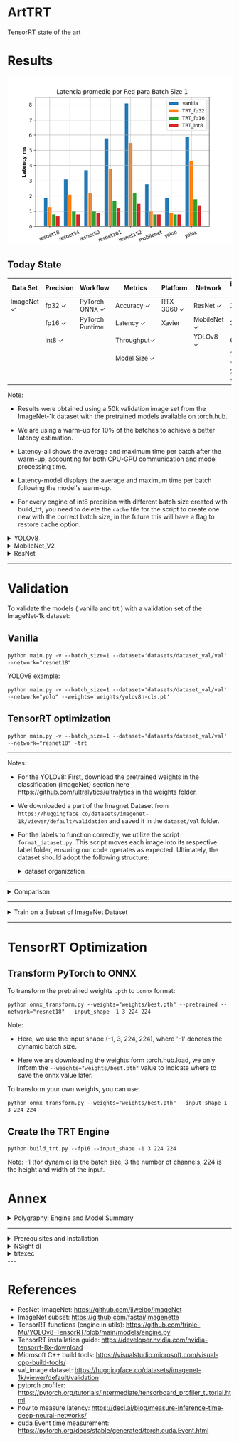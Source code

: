 # ArtTRT
TensorRT state of the art

# Results

![Device part.](/outputs/img_readme/inference_time_bar_all.png)

## Today State

| Data Set           | Precision    | Workflow             | Metrics            | Platform          | Network           | Batch Size |
|--------------------|--------------|----------------------|--------------------|-------------------|-------------------|------------|
| ImageNet &#x2713;  | fp32 &#x2713;| PyTorch-ONNX &#x2713;| Accuracy &#x2713;  | RTX 3060 &#x2713; | ResNet &#x2713;   | 1 &#x2713; |
|                    | fp16 &#x2713;| PyTorch Runtime      | Latency  &#x2713;  | Xavier            | MobileNet &#x2713;|32  &#x2713;|
|                    | int8 &#x2713;|                      | Throughput&#x2713; |                   | YOLOv8 &#x2713;   | 64 &#x2713;|
|                    |              |                      | Model Size &#x2713;|                   |                   |128 &#x2713;|
|                    |              |                      |                    |                   |                   |256 &#x2713;|

Note: 

* Results were obtained using a 50k validation image set from the ImageNet-1k dataset with the pretrained models available on torch.hub.

* We are using a warm-up for 10% of the batches to achieve a better latency estimation.

* Latency-all shows the average and maximum time per batch after the warm-up, accounting for both CPU-GPU communication and model processing time.

* Latency-model displays the average and maximum time per batch following the model's warm-up.

* For every engine of int8 precision with different batch size created with build_trt, you need to delete the `cache` file for the script to create one new with the correct batch size, in the future this will have a flag to restore cache option.

<details><summary> YOLOv8 </summary>

### Reference results
Results from the ultralyric github page https://github.com/ultralytics/ultralytics

| Model                                                                                        | size<br><sup>(pixels) | acc<br><sup>top1 | acc<br><sup>top5 | Speed<br><sup>CPU ONNX<br>(ms) | Speed<br><sup>A100 TensorRT<br>(ms) | params<br><sup>(M) | FLOPs<br><sup>(B) at 640 |
| -------------------------------------------------------------------------------------------- | --------------------- | ---------------- | ---------------- | ------------------------------ | ----------------------------------- | ------------------ | ------------------------ |
| [YOLOv8n-cls](https://github.com/ultralytics/assets/releases/download/v0.0.0/yolov8n-cls.pt) | 224                   | 66.6             | 87.0             | 12.9                           | 0.31                                | 2.7                | 4.3                      |
| [YOLOv8s-cls](https://github.com/ultralytics/assets/releases/download/v0.0.0/yolov8s-cls.pt) | 224                   | 72.3             | 91.1             | 23.4                           | 0.35                                | 6.4                | 13.5                     |
| [YOLOv8m-cls](https://github.com/ultralytics/assets/releases/download/v0.0.0/yolov8m-cls.pt) | 224                   | 76.4             | 93.2             | 85.4                           | 0.62                                | 17.0               | 42.7                     |
| [YOLOv8l-cls](https://github.com/ultralytics/assets/releases/download/v0.0.0/yolov8l-cls.pt) | 224                   | 78.0             | 94.1             | 163.0                          | 0.87                                | 37.5               | 99.7                     |
| [YOLOv8x-cls](https://github.com/ultralytics/assets/releases/download/v0.0.0/yolov8x-cls.pt) | 224                   | 78.4             | 94.3             | 232.0                          | 1.01                                | 57.4               | 154.8                    |

<details><summary> YOLOv8n-cls </summary>

### Batch Size 1

|  Model          |Latency-all (ms)|Latency-model (ms)|size (MB)  | accuracy (Prec@1) (%)|accuracy (Prec@5) (%)|
|-----------------|----------------|------------------|-----------|----------------------|---------------------|
| Vanilla         |   1.9 / 10.2   |  1.5 / 9.7       | 5.3       | 65.96                | 86.55               |
| TRT fp32        |     0.9 / 2.6  |  0.5 / 1.7       | 12.8      | 65.96                | 86.56               |
| TRT fp16        |    0.8 / 5.3   |  0.4 / 4.8       |   6.2     | 65.96                | 86.55               |
| TRT int8        |    0.8 / 3.3   |  0.3 / 2.7       | 5.3       | 63.38                | 84.63               |

</details>


<details><summary> YOLOv8x-cls </summary>

### Batch Size 1

|  Model          |Latency-all (ms)|Latency-model (ms)|size (MB)  | accuracy (Prec@1) (%)|accuracy (Prec@5) (%)|
|-----------------|----------------|------------------|-----------|----------------------|---------------------|
| Vanilla         |   5.9 / 13.4   |  5.5 / 12.1      | 109.7     | 78.66                | 94.29               |
| TRT fp32        |    4.3 / 9.2   |  3.9 / 7.0       | 264.0     | 78.65                | 94.28               |
| TRT fp16        |   1.8 / 3.8    |  1.3 / 2.6       | 111.7     | 78.66                | 94.29               |
| TRT int8        |     1.4 / 4.7  |  1.0 / 4.2       | 59.6      | 77.38                | 93.70               |

</details>

</details>

<details><summary> MobileNet_V2 </summary>

### Batch Size 1

|  Model          |Latency-all (ms)|Latency-model (ms)|size (MB)  | accuracy (Prec@1) (%)|accuracy (Prec@5) (%)|
|-----------------|----------------|------------------|-----------|----------------------|---------------------|
| Vanilla         |   2.8 / 11.5   |   2.3 / 11.0     | 13.6      | 72.02                | 90.63               |
| TRT fp32        |    1.0 / 2.5   |  0.5 / 1.6       | 14.1      | 72.02                | 90.62               |
| TRT fp16        |    0.8 / 4.1   |  0.4 / 3.6       | 8.5       | 71.99                | 90.62               |
| TRT int8        |    0.8 / 2.2   |  0.4 / 1.7       | 5.9       | 71.44                | 90.38               |

</details>

<details><summary>  ResNet </summary>

<details><summary> ResNet18 </summary>

![Device part.](/outputs/img_readme/inference_throughput_vs_batch_size_resnet18.png)

### Batch Size 1

|  Model          |Latency-all (ms)|Latency-model (ms)|size (MB)  | accuracy (Prec@1) (%)|accuracy (Prec@5) (%)|
|-----------------|----------------|------------------|-----------|----------------------|---------------------|
| Vanilla         |     1.9 / 11.8 |  1.5 / 10.4      | 44.7      | 69.76                | 89.08               |
| TRT fp32        |     1.3 / 4.7  |  0.9 / 4.2       | 67.9      | 69.76                | 89.08               |
| TRT fp16        |  0.8 / 27.9    |  0.4 / 27.5      | 25.0      | 69.77                | 89.09               |
| TRT int8        |   0.7 / 9.4    |  0.3 / 8.8       | 13.3      | 69.56                | 88.91               |

### Batch Size 32

|  Model          |Latency-all (ms)|Latency-model (ms)|size (MB)  | accuracy (Prec@1) (%)|accuracy (Prec@5) (%)|
|-----------------|----------------|------------------|-----------|----------------------|---------------------|
| Vanilla         | 26.0 / 38.0    | 19.3 / 26.1      | 44.7      | 69.77                | 89.09               |
| TRT fp32        | 19.1 / 55.0    | 12.4 / 46.6      | 46.1      | 69.76                | 89.09               |
| TRT fp16        | 10.7 / 13.7    |  4.1 / 5.1       | 23.8      | 69.78                | 89.07               |
| TRT int8        |  8.3 / 10.1    |  1.8 / 2.5       | 12.5      | 69.51                | 88.98               |

### Batch Size 64

|  Model          |Latency-all (ms)|Latency-model (ms)|size (MB)  | accuracy (Prec@1) (%)|accuracy (Prec@5) (%)|
|-----------------|----------------|------------------|-----------|----------------------|---------------------|
| Vanilla         | 48.1 / 52.5    | 35.3 / 40.0      | 44.7      | 69.77                | 89.08               |
| TRT fp32        | 34.8 / 42.1    | 22.0 / 29.5      | 46.1      | 69.76                | 89.09               |
| TRT fp16        | 20.3 / 22.7    |  7.6 / 9.5       | 23.8      | 69.78                | 89.07               |
| TT int8         | 15.8 / 20.0    |  3.2 / 4.5       | 12.4      | 69.60                | 88.99               |

### Batch Size 128

|  Model          |Latency-all (ms)|Latency-model (ms)|size (MB)  | accuracy (Prec@1) (%)|accuracy (Prec@5) (%)|
|-----------------|----------------|------------------|-----------|----------------------|---------------------|
| Vanilla         | 89.2 / 94.0    | 64.5 / 69.7      | 44.7      | 69.80                | 89.10               |
| TRT fp32        | 66.9 / 70.5    | 41.9 / 43.9      | 46.1      | 69.79                | 89.11               |
| TRT fp16        | 38.3 / 40.9    | 13.6 / 15.6      | 23.8      | 69.81                | 89.09               |
| TRT int8        | 30.3 / 32.1    |  5.8 / 6.2       | 12.4      | 69.56                | 89.04               |

### Batch Size 256

|  Model          |Latency-all (ms)|Latency-model (ms)|size (MB)  | accuracy (Prec@1) (%)|accuracy (Prec@5) (%)|
|-----------------|----------------|------------------|-----------|----------------------|---------------------|
| Vanilla         | 177.5 / 181.6  | 128.5 / 133.0    | 44.7      | 69.80                | 89.10               |
| TRT fp32        | 133.2 / 135.7  | 84.3 / 86.1      | 46.1      | 69.79                | 89.11               |
| TRT fp16        | 75.7 / 79.0    | 26.0 / 27.5      | 23.8      | 69.81                | 89.09               |

</details>

<details><summary> ResNet34 </summary>

### Batch Size 1

|  Model          |Latency-all (ms)|Latency-model (ms)|size (MB)  | accuracy (Prec@1) (%)|accuracy (Prec@5) (%)|
|-----------------|----------------|------------------|-----------|----------------------|---------------------|
| Vanilla         |    3.1 / 7.2   |  2.1 / 6.3       |87.3       |73.29                 |91.52                |
| TRT fp32        |    2.1 / 7.5   |  1.7 / 3.5       |134.5      |73.29                 |91.52                |
| TRT fp16        |    1.0 / 3.9   |  0.6 / 3.3       |46.5       |73.30                 |91.54                |
| TRT int8        |    0.8 / 6.6   |  0.4 / 6.0       |24.4       |73.23                 |91.40                |

</details>

<details><summary> ResNet50 </summary>

![Device part.](/outputs/img_readme/inference_throughput_vs_batch_size_resnet50.png)

### Batch Size 1

|  Model          |Latency-all (ms)|Latency-model (ms)|size (MB)  | accuracy (Prec@1) (%)|accuracy (Prec@5) (%)|
|-----------------|----------------|------------------|-----------|----------------------|---------------------|
| Vanilla         |   3.7 / 16.7   |  2.8 / 16.3      |102.5      |80.34                 |95.12                |
| TRT fp32        |   2.2 / 4.2    |  1.9 / 3.8       |113.2      |80.34                 |95.13                |
| TRT fp16        |   1.0 / 1.1    |  0.8 / 3.1       |53.2       |80.34                 |95.13                |
| TRT int8        |  0.9 / 2.3     |  0.5 / 1.8       |29.3       |78.57                 |94.94                |

### Batch Size 32

|  Model          |Latency-all (ms)|Latency-model (ms)|size (MB)  | accuracy (Prec@1) (%)|accuracy (Prec@5) (%)|
|-----------------|----------------|------------------|-----------|----------------------|---------------------|
| Vanilla         | 62.1 / 83.2    | 55.7 / 76.6      | 97.8      | 80.35                | 95.13               |
| TRT fp32        | 34.3 / 44.1    | 27.7 / 36.3      | 99.7      | 80.35                | 95.13               |
| TRT fp16        | 17.2 / 29.1    | 10.4 / 14.3      | 51.0      | 80.38                | 95.14               |
| TRT int8        | 11.6 / 15.4    |  4.8 / 7.0       | 27.1      | 78.58                | 94.96               |

### Batch Size 64

|  Model          |Latency-all (ms)|Latency-model (ms)|size (MB)  | accuracy (Prec@1) (%)|accuracy (Prec@5) (%)|
|-----------------|----------------|------------------|-----------|----------------------|---------------------|
| Vanilla         | 123.7 / 164.0  | 110.8 / 150.1    | 97.8      | 80.35                | 95.13               |
| TRT fp32        | 67.0 / 81.0    | 54.1 / 66.0      | 99.7      | 80.35                | 95.13               |
| TRT fp16        | 32.5 / 43.7    | 19.4 / 25.8      | 51.0      | 80.38                | 95.14               |
| TRT int8        | 21.4 / 33.8    |  8.6 / 12.2      | 27.1      | 78.61                | 94.98               |

### Batch Size 128

|  Model          |Latency-all (ms)|Latency-model (ms)|size (MB)  | accuracy (Prec@1) (%)|accuracy (Prec@5) (%)|
|-----------------|----------------|------------------|-----------|----------------------|---------------------|
| Vanilla         | 240.4 / 313.7  | 215.7 / 288.9    | 97.8      | 80.39                | 95.13               |
| TRT fp32        | 123.9 / 158.9  | 99.1 / 132.0     | 99.7      | 80.39                | 95.13               |
| TRT fp16        | 61.7 / 81.5    | 36.1 / 49.3      | 51.0      | 80.42                | 95.14               |

### Batch Size 256

|  Model          |Latency-all (ms)|Latency-model (ms)|size (MB)  | accuracy (Prec@1) (%)|accuracy (Prec@5) (%)|
|-----------------|----------------|------------------|-----------|----------------------|---------------------|
| Vanilla         | 475.9 / 558.8  | 426.3 / 508.3    | 97.8      | 80.39                | 95.13               |
| TRT fp32        | 250.4 / 269.7  | 199.9 / 218.3    | 99.7      | 80.39                | 95.13               |
| TRT fp32        | 120.5 / 135.4  | 70.8 / 83.4      | 51.0      | 80.42                | 95.14               |


</details>

<details><summary> ResNet101 </summary> 

### Batch Size 1

|  Model          |Latency-all (ms)|Latency-model (ms)|size (MB)  | accuracy (Prec@1) (%)|accuracy (Prec@5) (%)|
|-----------------|----------------|------------------|-----------|----------------------|---------------------|
| Vanilla         |   5.8 / 15.2   |  4.3 / 14.3      |178.8      |81.67                 |95.65                |
| TRT fp32        |   3.8 / 8.8    |  3.5 / 8.4       |220.5      |81.67                 |95.66                |
| TRT fp16        |   1.7 / 7.1    |  1.3 / 3.1       |91.1       |81.65                 |95.66                |
| TRT int8        |   1.2 / 8.6    |  0.9 / 7.8       |49.0       |79.89                 |95.59                |

</details>

<details><summary>  ResNet152 </summary> 

![Device part.](/outputs/img_readme/inference_throughput_vs_batch_size_resnet152.png)


<details><summary>  Comparisons of ResNet152 Vanilla vs TRT fp32 Results </summary> 

* With relative tolearance of 1e-3, the results of vanilla - trt outputs are `44.49%` equal (usign torch.isclose function)

*  TOP 5 MAE Error Comparison (over 10 examples)

|  Rank           | MAE Error      | Disagreements (%)|
|-----------------|----------------|------------------|
| 1               |    0.00198507  |  0               |
| 2               |    0.00237331  |  0               |
| 3               |    0.00355396  |  0               |
| 4               |    0.00209980  |  0               |
| 5               |    0.00269675  |  0               |
| 6               |    0.00252025  |  0               |
| 7               |    0.00301378  |  10              |
| 8               |    0.00164199  |  10              |
| 9               |    0.00163326  |  0               |
| 10              |    0.00205142  |  10              |

* TOP 5 output example comparison from compare code in main:

|  Rank           |Vanilla Score   | Vanilla Label    |TRT fp32 Score  |TRT fp32 label |
|-----------------|----------------|------------------|----------------|---------------|
| 1               |    5.16475     |  92              |5.16393         |92             |
| 2               |    5.12132     |  892             |5.11767         |892            |
| 3               |    4.94796     |  21              |4.94968         |21             |
| 4               |    4.21629     |  679             |4.21605         |679            |
| 5               |    3.97607     |  128             |3.97772         |128            |
| 6               |    3.93793     |  127             |3.94031         |127            |
| 7               |    3.88538     |  812             |3.8876          |23             |
| 8               |    3.88403     |  23              |3.88676         |812            |
| 9               |    3.71139     |  22              |3.71399         |22             |
| 10              |    3.64397     |  16              |3.64568         |16             |

</details>

## Validation results

### Batch Size 1

|  Model          |Latency-all (ms)|Latency-model (ms)|size (MB)  | accuracy (Prec@1) (%)|accuracy (Prec@5) (%)|
|-----------------|----------------|------------------|-----------|----------------------|---------------------|
| Vanilla         |    8.1 / 16.3  |  6.0 / 15.9      |241.7      |82.34                 |95.92                |
| TRT fp32-dynamic|    13.2 / 19.7 |  12.9 / 19.2     |243.3      |82.34                 |95.92                |
| TRT fp32-static |    5.5 / 10.0  |  5.1 / 9.5       |243.3      |82.34                 |95.92                |
| TRT fp16-dynamic|    7.1 / 13.2  |  6.8 / 11.6      |123.0      |82.31                 |95.91                |
| TRT fp16-static |    2.2 / 8.6   |  1.8 / 8.1       |122.6      |82.32                 |95.90                |
| TRT int8-static |    1.5 / 4.3   |  1.2 / 3.9       |65.5       |79.99                 |95.74                |

Note: 

* Here, we compare the dynamic batch engine with the static batch engine. As the dynamic batch engine is optimized for a batch size of 256, it is not optimal for this example.

* For all subsequent experiments, we utilize a dynamic batch size for every engine except the int8 ones.

### Batch Size 1 - sync

|  Model          |Latency-all (ms)|Latency-model (ms)|size (MB)  | accuracy (Prec@1) (%)|accuracy (Prec@5) (%)|
|-----------------|----------------|------------------|-----------|----------------------|---------------------|
| Vanilla         |  9.3 / 13.6    |  8.8 / 13.0      | 230.5     | 82.34                | 95.92               |
| TRT fp32       |  5.7 / 9.7  |  5.2 / 9.0  | 293.2   | 82.34                | 95.92               |
| TRT fp16       |  2.2 / 3.4  |  1.8 / 2.5  | 116.8   | 82.34                | 95.91               |
| TRT int8       |  1.6 / 5.8  |  1.2 / 5.3  | 62.2    | 79.99                | 95.74               |

### Batch Size 32 

|  Model      |Latency-all (ms)|Latency-model (ms)| size (MB) | accuracy (Prec@1) (%)|accuracy (Prec@5) (%)|
|-------------|----------------|------------------|-----------|----------------------|---------------------|
| Vanilla     | 141 / 181      |  6.3 / 12.3      |241.7      |82.34                 |95.93                |
| TRT fp32    | 75.6 / 96.2    |   69.3 / 89.8    |243.3      |82.34                 |95.92                |
| TRT fp16    | 30.6 / 55.1    | 24.2 / 48.8      |123.0      |82.32                 |95.91                |
| TRT int8    | 18.1 / 36.4    |  11.6 / 25.0     |64.6       |80.01                 |95.79                |

### Batch Size 32 - sync

|  Model          |Latency-all (ms)|Latency-model (ms)|size (MB)  | accuracy (Prec@1) (%)|accuracy (Prec@5) (%)|
|-----------------|----------------|------------------|-----------|----------------------|---------------------|
| Vanilla         | 161.5 / 185.2  | 154.9 / 177.9    | 230.5     | 82.35                | 95.93               |
| resnet152       | 73.6 / 84.5 | 67.2 / 78.1 | 231.2   | 82.34                | 95.92               |
| TRT fp16        | 33.2 / 46.0    | 26.4 / 34.1      | 117.7     | 82.34                | 95.90               |

### Batch Size 64

|  Model      |Latency-all (ms)|Latency-model (ms)|size (MB) | accuracy (Prec@1) (%)|accuracy (Prec@5) (%)|
|-------------|----------------|------------------|-----------|----------------------|---------------------|
| Vanilla     | 283  / 355     |  6.3 / 11.1      |241.7      |82.34                 |95.93                |
| TRT fp32    |135.2 / 161.4   |  122.9 / 149.1   |243.3      |82.34                 |95.92                |
| TRT fp16    | 59.4 / 83.4    |  46.8 / 65.3     |123.0      |82.32                 |95.91                |

* Note: Unable to create a static batch size int8 engine due to the following error:

    torch.cuda.OutOfMemoryError: CUDA out of memory. Tried to allocate 14.00 MiB. GPU 0 has a total capacty of 11.75 GiB of which 52.00 MiB is free. Including non-PyTorch memory, this process has 11.02 GiB memory in use. Of the allocated memory 9.60 GiB is allocated by PyTorch, and 310.22 MiB is reserved by PyTorch but unallocated. If reserved but unallocated memory is large try setting max_split_size_mb to avoid fragmentation.  See documentation for Memory Management and PYTORCH_CUDA_ALLOC_CONF

* Another reason to use a dynamic batch size is to avoid that error.

### Batch Size 64 - sync

|  Model          |Latency-all (ms)|Latency-model (ms)|size (MB)  | accuracy (Prec@1) (%)|accuracy (Prec@5) (%)|
|-----------------|----------------|------------------|-----------|----------------------|---------------------|
| Vanilla       | 297.8 / 335.1 | 285.1 / 322.2 | 230.5   | 82.35                | 95.93               |
| TRT fp32       | 136.3 / 163.5 | 123.9 / 150.9 | 231.2   | 82.34                | 95.92               |
| TRT fp16        | 60.3 / 74.4    | 47.4 / 60.6      | 117.7     | 82.34                | 95.90               |

### Batch Size 128

|  Model      |Latency-all (ms)|Latency-model (ms)| size (MB) | accuracy (Prec@1) (%)|accuracy (Prec@5) (%)|
|-------------|----------------|------------------|-----------|----------------------|---------------------|
| Vanilla     | 555.1 / 620    |  6.0 / 9.5       |241.7      |82.39                 |95.93                |
| TRT fp32    | 269.3 / 336.2  |  244.9 / 311.7   |243.3      |82.38                 |95.93                |
| TRT fp16    | 108.3 / 127.8  |   83.4 / 100.0   |123.0      |82.36                 |95.91                |

### Batch Size 128 - sync

|  Model          |Latency-all (ms)|Latency-model (ms)|size (MB)  | accuracy (Prec@1) (%)|accuracy (Prec@5) (%)|
|-----------------|----------------|------------------|-----------|----------------------|---------------------|
| Vanilla         | 530.7 / 623.1  | 506.3 / 598.5    | 230.5     | 82.39                | 95.93               |
| TRT fp32        | 267.9 / 325.2 | 243.5 / 300.6 | 231.2   | 82.38                | 95.92               |
| TRT fp16        | 113.6 / 130.9  | 88.4 / 103.8     | 117.7     | 82.38                | 95.90               |

### Batch Size 256

|  Model      |Latency-all (ms)|Latency-model (ms)| size (MB) | accuracy (Prec@1) (%)|accuracy (Prec@5) (%)|
|-------------|----------------|------------------|-----------|----------------------|---------------------|
| Vanilla     | 1072/1145      |  5.9 / 8.6       |241.7      |82.38                 |95.93                |
| TRT fp32    | 592 / 689      |  543 / 641       |243.3      |82.38                 |95.92                |
| TRT fp16    | 215.2 / 258.3  |  165.7 / 208.3   |123.0      |82.36                 |95.91                |

### Batch Size 256 - sync

|  Model      |Latency-all (ms)|Latency-model (ms)| size (MB) | accuracy (Prec@1) (%)|accuracy (Prec@5) (%)|
|-------------|----------------|------------------|-----------|----------------------|---------------------|
| Vanilla     | 1068.7 / 1229.6| 1020.1 / 1179.9  | 230.5     | 82.38                | 95.93               |
| TRT fp32    | 593.7 / 693.7  |  541.2 / 643.2   | 231.8     |82.38                 |95.92                |
| TRT fp16    | 244.0 / 294.6  | 193.4 / 235.6    | 117.7     | 82.38                | 95.90               |

</details>

</details>

---
# Validation

To validate the models ( vanilla and trt ) with a validation set of the ImageNet-1k dataset:

## Vanilla

```
python main.py -v --batch_size=1 --dataset='datasets/dataset_val/val' --network="resnet18"
```

YOLOv8 example:

```
python main.py -v --batch_size=1 --dataset='datasets/dataset_val/val' --network="yolo" --weights='weights/yolov8n-cls.pt'
```

## TensorRT optimization
```
python main.py -v --batch_size=1 --dataset='datasets/dataset_val/val' --network="resnet18" -trt
```

---
Notes:

* For the YOLOv8: First, download the pretrained weights in the classification (imageNet) section here https://github.com/ultralytics/ultralytics in the weights folder.

* We downloaded a part of the Imagnet Dataset from `https://huggingface.co/datasets/imagenet-1k/viewer/default/validation` and saved it in the `dataset/val` folder. 

* For the labels to function correctly, we utilize the script `format_dataset.py`. This script moves each image into its respective label folder, ensuring our code operates as expected. Ultimately, the dataset should adopt the following structure:

    <details><summary> dataset organization </summary>

    ```
    dataset/val/
    │
    └───n01440764/
        │
        ├── ILSVRC2012_val_00000293_n01440764.JPEG
        │
        ├── ...
    │
    └───nXXXXXXXX/
        │
        ├── ILSVRC2012_val_00000XXX_nXXXXXXXX.JPEG
        │
        ├── ...
    │
    └───...
    ```

    </details>

---

<details><summary> Comparison </summary>

Here we compare the output value of the vanilla model vs the TensorRT optimizated model with the function numpy.isclose() as described in `https://ieeexplore.ieee.org/document/10074837` this paper.

 Note: For better performance, we use torch.isclose(), which performs the same function as the NumPy function.

```
python main.py -trt --compare --batch_size=1 --network="resnet18" -rtol=1e-2
```

To comapre using a validation dataset instead of the random generated inputs, you can use this

Note: Currently, comparing the MSE of the top 5 classes, as the isclose() approach in the paper didn't yield good results.

```
python main.py --batch_size=1 --network="resnet18" -trt -rtol=1e-3 --compare --val_dataset --dataset='val_images/'
```

Note: We use the numpy.isclose() function, which returns True or False based on the following condition:

```
 absolute(a - b) <= (atol + rtol * absolute(b)) 
```

In this equation, a represents the output of the vanilla model, b is the output of the TRT optimized model, atol is the absolute tolerance set to 1e-8, and rtol is the relative tolerance set to 1e-3. For the TRT optimized model with FP32 precision, we observed a non-equal percentage of 6.50% with a rtol of 1e-2. Note that this result may change upone re build of the engine.

</details>

---

<details><summary> Train on a Subset of ImageNet Dataset </summary>

As it is easyer to work with pre trained datasets, I stoped working with this...

## Train Vanilla ResNet18

```
python main_own_trained_model.py --dataset='dataset/' --batch_size='256' --epoch=90 --wd=1e-4 --momentum=0.9 --lr=0.001 --weights='weights/best.pth' -m
```

## Evaluate Vanilla ResNet18

```
python main_own_trained_model.py --dataset='dataset/' --batch_size=256 --evaluate
```

## Evaluate TensorRT ResNet18

```
python main_own_trained_model.py --dataset='dataset/' --batch_size=1 --evaluate --trt --weights='weights/best.engine'
```

</details>

---

# TensorRT Optimization

## Transform PyTorch to ONNX

To transform the pretrained weights `.pth` to `.onnx` format:

```
python onnx_transform.py --weights="weights/best.pth" --pretrained --network="resnet18" --input_shape -1 3 224 224
```

Note: 

* Here, we use the input shape (-1, 3, 224, 224), where '-1' denotes the dynamic batch size.

* Here we are downloading the weights form torch.hub.load, we only inform the `--weights="weights/best.pth"` value to indicate where to save the onnx value later.

To transform your own weights, you can use:

```
python onnx_transform.py --weights="weights/best.pth" --input_shape 1 3 224 224
``` 

## Create the TRT Engine

```
python build_trt.py --fp16 --input_shape -1 3 224 224
```
Note: -1 (for dynamic) is the batch size, 3 the number of channels, 224 is the height and width of the input.

# Annex

<details><summary>  Polygraphy: Engine and Model Summary </summary>

### Installation:

follow `https://github.com/NVIDIA/TensorRT/tree/main/tools/Polygraphy#installation`, or:

inside the env using pip install:

```
pip install colored polygraphy --extra-index-url https://pypi.ngc.nvidia.com
```

### ONNX SUMMARY

In the command line on the proyect dir use:

```
polygraphy inspect model weights/best.onnx --show layers --display-as=trt > onnx_summ.txt
```

### TRT SYMMARY

In the command line on the proyect dir use:

```
polygraphy inspect model weights/best.engine --show layers > trt_summ.txt
```

## Profile with pytorch 

https://pytorch.org/tutorials/intermediate/tensorboard_profiler_tutorial.html

to use this first do a `pip uninstall tensorboard` then do `pip install torch-tb-profiler`

</details>

---

<details><summary>  Prerequisites and Installation </summary>

## Prerequisites

* CUDA 12.2
* cudnn
* TensorRT 8.6
* pytorch
* ultralytics ( for test on yolov8 )
* onnx

## TensorRT Installation

### Windows

Follow the installation guide at `https://docs.nvidia.com/deeplearning/tensorrt/install-guide/index.html`.

#### or

TensorRT for Windows can only be installed via ZIP File installation:

* First, install the latest CUDA version for your device. Then, download TensorRT 8.x from this link: `https://developer.nvidia.com/nvidia-tensorrt-8x-download`.

* Unzip the `TensorRT-8.x.x.x.Windows10.x86_64.cuda-x.x.zip` file to the location of your choice. Where:
    * `8.x.x.x` is your TensorRT version
    * `cuda-x.x` is your CUDA version (either 11.8 or 12.0)

* Add the TensorRT library files to your system PATH (add `<installpath>/lib` to your system PATH).

* If you are using an environment like `virtualenv`, make sure to install the pip package located inside the previously installed TensorRT files:

    Install one of the TensorRT Python wheel files from `<installpath>/python` (replace `cp3x` with the desired Python version, for example, `cp310` for Python 3.10):

    ```bash
    python.exe -m pip install tensorrt-*-cp3x-none-win_amd64.whl
    ```

</details>

<details><summary> NSight dl  </summary>

No lo usaremos porque en general, solo sirve para probar y evaluar redes generadas en el mismo programa (tipo, programacion por bloques).

Note; completar esto en el futuro.

</details>

<details><summary> trtexec </summary>

No lo usaremos porque en general, sirve para generar los engine de manrea más user friendly, sin tener que hacer todo el proceso que hacemos con onnx y build, permire hacer benchmarks pero nos quita flexibilidad.

Nota: completar esto en el futuro.

</details>
---

# References

* ResNet-ImageNet: https://github.com/jiweibo/ImageNet
* ImageNet subset: https://github.com/fastai/imagenette
* TensorRT functions (engine in utils): https://github.com/triple-Mu/YOLOv8-TensorRT/blob/main/models/engine.py
* TensorRT installation guide: https://developer.nvidia.com/nvidia-tensorrt-8x-download
* Microsoft C++ build tools: https://visualstudio.microsoft.com/visual-cpp-build-tools/
* val_image dataset: https://huggingface.co/datasets/imagenet-1k/viewer/default/validation
* pytorch profiler: https://pytorch.org/tutorials/intermediate/tensorboard_profiler_tutorial.html
* how to measure latency: https://deci.ai/blog/measure-inference-time-deep-neural-networks/
* cuda Event time measurement: https://pytorch.org/docs/stable/generated/torch.cuda.Event.html